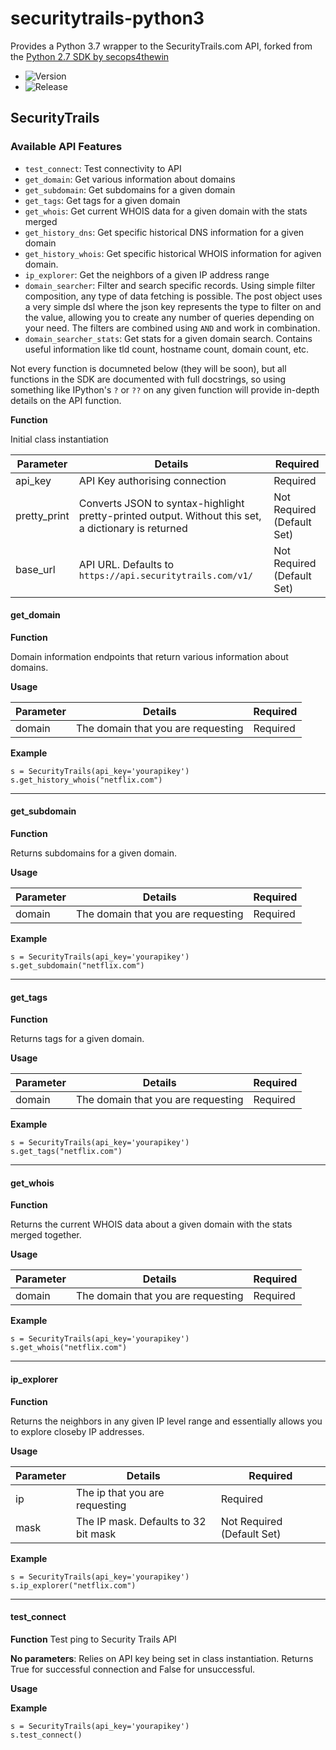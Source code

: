 # securitytrails-python3
Provides a Python 3.7 wrapper to the SecurityTrails.com API, forked from the [Python 2.7 SDK by secops4thewin](https://github.com/secops4thewin/securitytrails-python)

- ![Version](https://img.shields.io/badge/Version-v1.0.0--beta-orange.svg)
- ![Release](https://img.shields.io/badge/Release-Beta-blue.svg)

## SecurityTrails

### Available API Features 

- `test_connect`:              Test connectivity to API
- `get_domain`:                Get various information about domains
- `get_subdomain`:             Get subdomains for a given domain
- `get_tags`:                  Get tags for a given domain
- `get_whois`:                 Get current WHOIS data for a given domain with the stats merged
- `get_history_dns`:           Get specific historical DNS information for a given domain
- `get_history_whois`:         Get specific historical WHOIS information for agiven domain.
- `ip_explorer`:               Get the neighbors of a given IP address range
- `domain_searcher`:           Filter and search specific records. Using simple filter composition, any type of data fetching is possible. The post object uses a very simple dsl where the json key represents the type to filter on and the value, allowing you to create any number of queries depending on your need. The filters are combined using `AND` and work in combination.
- `domain_searcher_stats`:     Get stats for a given domain search. Contains useful information like tld count, hostname count, domain count, etc.

Not every function is documneted below (they will be soon), but all functions in the SDK are documented with full docstrings, so using something like IPython's `?` or `??` on any given function will provide in-depth details on the API function.

**Function**

Initial class instantiation

| Parameter | Details | Required |
| --- | --- | --- |
| api_key | API Key authorising connection | Required
| pretty_print | Converts JSON to syntax-highlight pretty-printed output. Without this set, a dictionary is returned | Not Required (Default Set) |
| base_url | API URL. Defaults to `https://api.securitytrails.com/v1/` | Not Required (Default Set) |

#### get_domain

**Function**

Domain information endpoints that return various information about domains.

**Usage**

| Parameter | Details | Required |
| --- | --- | --- |
| domain | The domain that you are requesting | Required |

**Example**

```
s = SecurityTrails(api_key='yourapikey')
s.get_history_whois("netflix.com")
```

***

#### get_subdomain

**Function**

Returns subdomains for a given domain.

**Usage**

| Parameter | Details | Required |
| --- | --- | --- |
| domain | The domain that you are requesting | Required |

**Example**

```
s = SecurityTrails(api_key='yourapikey')
s.get_subdomain("netflix.com")
```

***

#### get_tags

**Function**

Returns tags for a given domain.

**Usage**

| Parameter | Details | Required |
| --- | --- | --- |
| domain | The domain that you are requesting | Required |

**Example**

```
s = SecurityTrails(api_key='yourapikey')
s.get_tags("netflix.com")
```

***

#### get_whois

**Function**

Returns the current WHOIS data about a given domain with the stats merged together.

**Usage**

| Parameter | Details | Required |
| --- | --- | --- |
| domain | The domain that you are requesting | Required |

**Example**
```
s = SecurityTrails(api_key='yourapikey')
s.get_whois("netflix.com")
```

***

#### ip_explorer

**Function**

Returns the neighbors in any given IP level range and essentially allows you to explore closeby IP addresses.

**Usage**

| Parameter | Details | Required |
| --- | --- | --- |
| ip  | The ip that you are requesting |   Required |
| mask | The IP mask. Defaults to 32 bit mask | Not Required (Default Set) |

**Example**

```
s = SecurityTrails(api_key='yourapikey')
s.ip_explorer("netflix.com")
```

***

#### test_connect
**Function**
Test ping to Security Trails API

**No parameters**:
Relies on API key being set in class instantiation.  Returns True for successful connection and False for unsuccessful.

**Usage**

**Example**
```
s = SecurityTrails(api_key='yourapikey')
s.test_connect()
```
